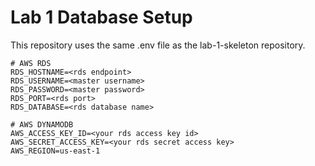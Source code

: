 # Lab 1 Database Setup

This repository uses the same .env file as the lab-1-skeleton repository.

```
# AWS RDS
RDS_HOSTNAME=<rds endpoint>
RDS_USERNAME=<master username>
RDS_PASSWORD=<master password>
RDS_PORT=<rds port>
RDS_DATABASE=<rds database name>

# AWS DYNAMODB
AWS_ACCESS_KEY_ID=<your rds access key id>
AWS_SECRET_ACCESS_KEY=<your rds secret access key>
AWS_REGION=us-east-1
```